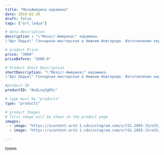 ```yaml
---
title: "МезоАмерика керамика"
date: 2019-02-20
draft: false
tags: ["art_ladya"]

# meta description
description : "\"Мезо//-Америка\" керамика.
\"Арт Ладья\" Гончарная мастерская в Нижнем Новгороде. Изготовление керамики и мастер//-классы по обучению.  #гончар #исскуство #po"

# product Price
price: "3000"
priceBefore: "3600.0"

# Product Short Description
shortDescription: "\"Мезо//-Америка\" керамика.
\"Арт Ладья\" Гончарная мастерская в Нижнем Новгороде. Изготовление керамики и мастер//-классы по обучению.  #гончар #исскуство #potter #керамикаручнаяработа #керамиканазаказ #handmade #древняякерамика #керамика #гончарнаяпосуда #эксклюзивнаякерамика #painter #decor #ceramicar #claygoods #restaurant #earthenware #ceramic #design #ceramicart #decanter #carafe #clay #сосуд #авторскаякерамика #мезоамерика #инки #наско #моче  #mesoamerica #IncaNazcaMoche"

#product ID
productID: "BuGLxq3gRXc"

# type must be "products"
type: "products"

# product Images
# first image will be shown in the product page
images:
  - image: "https://scontent-arn2-1.cdninstagram.com/v/t51.2885-15/e35/51036651_1999228200378748_1551171125277317880_n.jpg?tp=1&_nc_ht=scontent-arn2-1.cdninstagram.com&_nc_cat=104&_nc_ohc=BgeKCwEOj7MAX9xtOin&ccb=7-4&oh=a2e23cb70028a28739793bf248f4bea1&oe=60843383&_nc_sid=83d603&ig_cache_key=MTk4MzMyNDQ3NDIyNDc5NzUyMw%3D%3D.2-ccb7-4"
  - image: "https://scontent-arn2-1.cdninstagram.com/v/t51.2885-15/e35/51172778_761481250902747_8592350663035298280_n.jpg?tp=1&_nc_ht=scontent-arn2-1.cdninstagram.com&_nc_cat=103&_nc_ohc=EMFz22hH8sMAX_PVGiZ&ccb=7-4&oh=25a4142bee3922d5dd648290bc5d5a1f&oe=6083D2E1&_nc_sid=83d603&ig_cache_key=MTk4MzMyNDQ3NDIzMzI3NTkyNg%3D%3D.2-ccb7-4"

---
```

lorem
